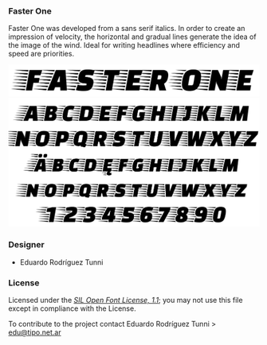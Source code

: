 ### Faster One

Faster One was developed from a sans serif italics. In order to create an impression of velocity, the horizontal and gradual lines generate the idea of the image of the wind. Ideal for writing headlines where efficiency and speed are priorities.

![Sample of Warnes.](documentation/image1.png)
![Sample of Warnes.](documentation/image2.png)

### Designer

* Eduardo Rodríguez Tunni

### License

Licensed under the [*SIL Open Font License, 1.1*](http://scripts.sil.org/OFL); you may not use this file except in compliance with the License.

To contribute to the project contact Eduardo Rodríguez Tunni > edu@tipo.net.ar
